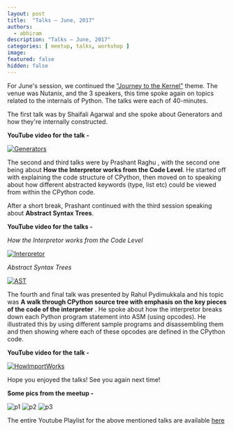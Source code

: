 ```yaml
---
layout: post
title:  "Talks – June, 2017"
authors: 
  - abhiram
description: "Talks – June, 2017"
categories: [ meetup, talks, workshop ]
image:
featured: false
hidden: false
---
```


For June's session, we continued the ["Journey to the Kernel"](https://www.meetup.com/BangPypers/events/239426318/) theme. The venue was Nutanix, and the 3 speakers, this time spoke again on topics related to the internals of Python. The talks were each of 40-minutes. 

The first talk was by Shaifali Agarwal and she spoke about Generators and how they're internally constructed.

**YouTube video for the talk -** 

[![Generators](http://img.youtube.com/vi/LrleYuqH2xo/1.jpg)](https://www.youtube.com/watch?v=LrleYuqH2xo)

The second and third talks were by Prashant Raghu , with the second one being about **How the Interpretor works from the Code Level**. He started off with explaining the code structure of CPython, then moved on to speaking about how different abstracted keywords (type, list etc) could be viewed from within the CPython code. 

After a short break, Prashant continued with the third session speaking about **Abstract Syntax Trees**.

**YouTube video for the talks -** 

_How the Interpretor works from the Code Level_

[![Interpretor](http://img.youtube.com/vi/QxQFcn_y-jU/1.jpg)](https://www.youtube.com/watch?v=QxQFcn_y-jU)


_Abstract Syntax Trees_

[![AST](http://img.youtube.com/vi/2a4TPWITgcY/1.jpg)](https://www.youtube.com/watch?v=2a4TPWITgcY)


The fourth and final talk was presented by Rahul Pydimukkala and his topic was **A walk through CPython source tree with emphasis on the key pieces of the code of the interpreter** . He spoke about how the interpretor breaks down each Python program statement into ASM (using opcodes). He illustrated this by using different sample programs and disassembling them and then showing where each of these opcodes are defined in the CPython code.

**YouTube video for the talk -** 

[![HowImportWorks](http://img.youtube.com/vi/4sGr3bbVoxw/2.jpg)](https://www.youtube.com/watch?v=4sGr3bbVoxw)

Hope you enjoyed the talks! See you again next time! 


**Some pics from the meetup -** 

![p1](https://secure.meetupstatic.com/photos/event/3/3/6/0/highres_462313152.jpeg)
![p2](https://secure.meetupstatic.com/photos/event/3/3/6/1/highres_462313153.jpeg)
![p3](https://secure.meetupstatic.com/photos/event/3/3/6/2/highres_462313154.jpeg)

The entire Youtube Playlist for the above mentioned talks are available [here](https://www.youtube.com/playlist?list=PLsCs1Q6ZL-GflQpmHc8qk6qwneFsUX9lC)
